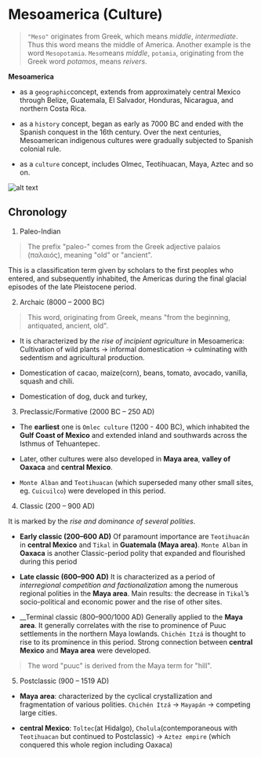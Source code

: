 # Mesoamerica (Culture)
> `"Meso"` originates from Greek, which means *middle*, *intermediate*. Thus this word means the middle of America.
> Another example is the word `Mesopotamia`. `Meso`means *middle*, `potamia`, originating from the Greek word *potamos*, means *reivers*.

__Mesoamerica__

* as a `geographic`concept, extends from approximately central Mexico through Belize, Guatemala, El Salvador, Honduras, 
Nicaragua, and northern Costa Rica.

* as a `history` concept, began as early as 7000 BC and ended with the Spanish conquest in the 16th century. Over the 
next centuries, Mesoamerican indigenous cultures were gradually subjected to Spanish colonial rule.

* as a `culture` concept, includes Olmec, Teotihuacan, Maya, Aztec and so on.

![alt text](https://en.wikipedia.org/wiki/Mesoamerica#/media/Mesoamerica_english.PNG "Mesoamerica and its cultural areas")
## Chronology
1. Paleo-Indian
> The prefix "paleo-" comes from the Greek adjective palaios (παλαιός), meaning "old" or "ancient".  

This is a classification term given by scholars to the first peoples who entered, and subsequently inhabited, the Americas during the final 
glacial episodes of the late Pleistocene period. 

2. Archaic (8000 – 2000 BC)
> This word, originating from Greek, means "from the beginning, antiquated, ancient, old".

* It is characterized by *the rise of incipient agriculture* in Mesoamerica: Cultivation of wild plants -> informal 
domestication -> culminating with sedentism and agricultural production.

* Domestication of cacao, maize(corn), beans, tomato, avocado, vanilla, squash and chili.

* Domestication of dog, duck and turkey,

3. Preclassic/Formative (2000 BC – 250 AD)

* The __earliest__ one is `Omlec culture` (1200 - 400 BC), which inhabited the __Gulf Coast of Mexico__ and extended inland and southwards 
across the Isthmus of Tehuantepec.

* Later, other cultures were also developed in __Maya area__, __valley of Oaxaca__ and __central Mexico__.

* `Monte Alban` and `Teotihuacan` (which superseded many other small sites, eg. `Cuicuilco`) were developed in this period.

4. Classic (200 – 900 AD)

It is marked by the *rise and dominance of several polities*.

* __Early classic (200–600 AD)__ Of paramount importance are `Teotihuacán` in __central Mexico__ and `Tikal` in __Guatemala (Maya area)__. 
`Monte Alban` in __Oaxaca__ is another Classic-period polity that expanded and flourished during this period

* __Late classic (600–900 AD)__ It is characterized as a period of *interregional competition and factionalization* among the numerous 
regional polities in the __Maya area__. Main results: the decrease in `Tikal`’s socio-political and economic power and the rise of other
sites.

* __Terminal classic (800–900/1000 AD) Generally applied to the __Maya area__. It generally correlates with the rise to prominence 
of Puuc settlements in the northern Maya lowlands. `Chichén Itzá` is thought to rise to its prominence in this period. 
Strong connection between __central Mexico__ and __Maya area__ were developed.
> The word "puuc" is derived from the Maya term for "hill".

5. Postclassic (900 – 1519 AD)

* __Maya area__: characterized by the cyclical crystallization and fragmentation of various polities. `Chichén Itzá` -> `Mayapán` -> 
competing large cities.

* __central Mexico__: `Toltec`(at Hidalgo),  `Cholula`(contemporaneous with `Teotihuacan` but continued to Postclassic) -> 
`Aztez empire` (which conquered this whole region including Oaxaca)

